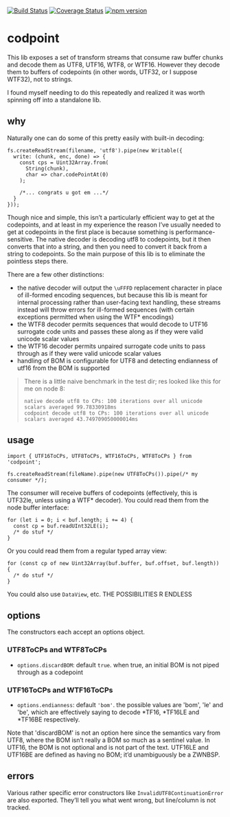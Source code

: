 [![Build Status](https://travis-ci.org/catbeef/codpoint.svg)](https://travis-ci.org/catbeef/codpoint)
[![Coverage Status](https://coveralls.io/repos/github/catbeef/codpoint/badge.svg?branch=master)](https://coveralls.io/github/catbeef/codpoint?branch=master)
[![npm version](https://badge.fury.io/js/codpoint.svg)](https://badge.fury.io/js/codpoint)

# codpoint

This lib exposes a set of transform streams that consume raw buffer chunks and
decode them as UTF8, UTF16, WTF8, or WTF16. However they decode them to buffers
of codepoints (in other words, UTF32, or I suppose WTF32), not to strings.

I found myself needing to do this repeatedly and realized it was worth spinning
off into a standalone lib.

## why

Naturally one can do some of this pretty easily with built-in decoding:

    fs.createReadStream(filename, 'utf8').pipe(new Writable({
      write: (chunk, enc, done) => {
        const cps = Uint32Array.from(
          String(chunk),
          char => char.codePointAt(0)
        );
    
        /*... congrats u got em ...*/
      }
    }));

Though nice and simple, this isn’t a particularly efficient way to get at the
codepoints, and at least in my experience the reason I’ve usually needed to get
at codepoints in the first place is because something is performance-sensitive.
The native decoder is decoding utf8 to codepoints, but it then converts that
into a string, and then you need to convert it back from a string to codepoints.
So the main purpose of this lib is to eliminate the pointless steps there.

There are a few other distinctions:

- the native decoder will output the `\uFFFD` replacement character in place of
  ill-formed encoding sequences, but because this lib is meant for internal
  processing rather than user-facing text handling, these streams instead will
  throw errors for ill-formed sequences (with certain exceptions permitted when
  using the WTF\* encodings)
- the WTF8 decoder permits sequences that would decode to UTF16 surrogate code
  units and passes these along as if they were valid unicode scalar values
- the WTF16 decoder permits unpaired surrogate code units to pass through as if
  they were valid unicode scalar values
- handling of BOM is configurable for UTF8 and detecting endianness of utf16
  from the BOM is supported

> There is a little naive benchmark in the test dir; res looked like this for me
> on node 8:
> 
> ```
> native decode utf8 to CPs: 100 iterations over all unicode scalars averaged 99.78330918ms
> codpoint decode utf8 to CPs: 100 iterations over all unicode scalars averaged 43.749709050000014ms
> ```

## usage

    import { UTF16ToCPs, UTF8ToCPs, WTF16ToCPs, WTF8ToCPs } from 'codpoint';
    
    fs.createReadStream(fileName).pipe(new UTF8ToCPs()).pipe(/* my consumer */);

The consumer will receive buffers of codepoints (effectively, this is UTF32le,
unless using a WTF\* decoder). You could read them from the node buffer
interface:

    for (let i = 0; i < buf.length; i += 4) {
      const cp = buf.readUInt32LE(i);
      /* do stuf */
    }

Or you could read them from a regular typed array view:

    for (const cp of new Uint32Array(buf.buffer, buf.offset, buf.length)) {
      /* do stuf */
    }

You could also use `DataView`, etc. THE POSSIBILITIES R ENDLESS

## options

The constructors each accept an options object.

### UTF8ToCPs and WTF8ToCPs

- `options.discardBOM`: default `true`. when true, an initial BOM is not piped
  through as a codepoint

### UTF16ToCPs and WTF16ToCPs

- `options.endianness`: default `'bom'`. the possible values are 'bom', 'le' and
  'be', which are effectively saying to decode \*TF16, \*TF16LE and \*TF16BE
  respectively.

Note that 'discardBOM' is not an option here since the semantics vary from UTF8,
where the BOM isn’t really a BOM so much as a sentinel value. In UTF16, the BOM
is not optional and is not part of the text. UTF16LE and UTF16BE are defined as
having no BOM; it’d unambiguously be a ZWNBSP.

## errors

Various rather specific error constructors like `InvalidUTF8ContinuationError`
are also exported. They’ll tell you what went wrong, but line/column is not
tracked.
